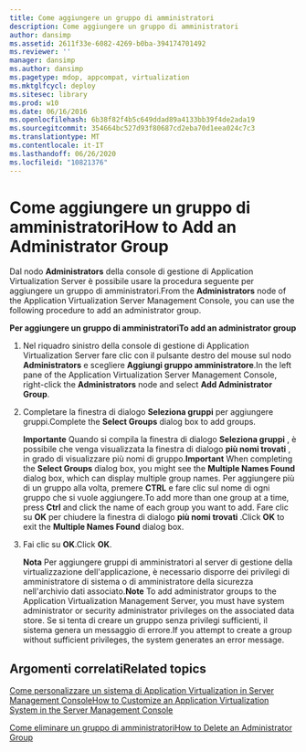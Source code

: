 ```yaml
---
title: Come aggiungere un gruppo di amministratori
description: Come aggiungere un gruppo di amministratori
author: dansimp
ms.assetid: 2611f33e-6082-4269-b0ba-394174701492
ms.reviewer: ''
manager: dansimp
ms.author: dansimp
ms.pagetype: mdop, appcompat, virtualization
ms.mktglfcycl: deploy
ms.sitesec: library
ms.prod: w10
ms.date: 06/16/2016
ms.openlocfilehash: 6b38f82f4b5c649ddad89a4133bb39f4de2ada19
ms.sourcegitcommit: 354664bc527d93f80687cd2eba70d1eea024c7c3
ms.translationtype: MT
ms.contentlocale: it-IT
ms.lasthandoff: 06/26/2020
ms.locfileid: "10821376"
---
```

# <span data-ttu-id="a0353-103">Come aggiungere un gruppo di amministratori</span><span class="sxs-lookup"><span data-stu-id="a0353-103">How to Add an Administrator Group</span></span>


<span data-ttu-id="a0353-104">Dal nodo **Administrators** della console di gestione di Application Virtualization Server è possibile usare la procedura seguente per aggiungere un gruppo di amministratori.</span><span class="sxs-lookup"><span data-stu-id="a0353-104">From the **Administrators** node of the Application Virtualization Server Management Console, you can use the following procedure to add an administrator group.</span></span>

**<span data-ttu-id="a0353-105">Per aggiungere un gruppo di amministratori</span><span class="sxs-lookup"><span data-stu-id="a0353-105">To add an administrator group</span></span>**

1.  <span data-ttu-id="a0353-106">Nel riquadro sinistro della console di gestione di Application Virtualization Server fare clic con il pulsante destro del mouse sul nodo **Administrators** e scegliere **Aggiungi gruppo amministratore**.</span><span class="sxs-lookup"><span data-stu-id="a0353-106">In the left pane of the Application Virtualization Server Management Console, right-click the **Administrators** node and select **Add Administrator Group**.</span></span>

2.  <span data-ttu-id="a0353-107">Completare la finestra di dialogo **Seleziona gruppi** per aggiungere gruppi.</span><span class="sxs-lookup"><span data-stu-id="a0353-107">Complete the **Select Groups** dialog box to add groups.</span></span>

    <span data-ttu-id="a0353-108">**Importante**  Quando si compila la finestra di dialogo **Seleziona gruppi** , è possibile che venga visualizzata la finestra di dialogo **più nomi trovati** , in grado di visualizzare più nomi di gruppo.</span><span class="sxs-lookup"><span data-stu-id="a0353-108">**Important** When completing the **Select Groups** dialog box, you might see the **Multiple Names Found** dialog box, which can display multiple group names.</span></span> <span data-ttu-id="a0353-109">Per aggiungere più di un gruppo alla volta, premere **CTRL** e fare clic sul nome di ogni gruppo che si vuole aggiungere.</span><span class="sxs-lookup"><span data-stu-id="a0353-109">To add more than one group at a time, press **Ctrl** and click the name of each group you want to add.</span></span> <span data-ttu-id="a0353-110">Fare clic su **OK** per chiudere la finestra di dialogo **più nomi trovati** .</span><span class="sxs-lookup"><span data-stu-id="a0353-110">Click **OK** to exit the **Multiple Names Found** dialog box.</span></span>

     

3.  <span data-ttu-id="a0353-111">Fai clic su **OK**.</span><span class="sxs-lookup"><span data-stu-id="a0353-111">Click **OK**.</span></span>

    <span data-ttu-id="a0353-112">**Nota**  Per aggiungere gruppi di amministratori al server di gestione della virtualizzazione dell'applicazione, è necessario disporre dei privilegi di amministratore di sistema o di amministratore della sicurezza nell'archivio dati associato.</span><span class="sxs-lookup"><span data-stu-id="a0353-112">**Note** To add administrator groups to the Application Virtualization Management Server, you must have system administrator or security administrator privileges on the associated data store.</span></span> <span data-ttu-id="a0353-113">Se si tenta di creare un gruppo senza privilegi sufficienti, il sistema genera un messaggio di errore.</span><span class="sxs-lookup"><span data-stu-id="a0353-113">If you attempt to create a group without sufficient privileges, the system generates an error message.</span></span>

     

## <span data-ttu-id="a0353-114">Argomenti correlati</span><span class="sxs-lookup"><span data-stu-id="a0353-114">Related topics</span></span>


[<span data-ttu-id="a0353-115">Come personalizzare un sistema di Application Virtualization in Server Management Console</span><span class="sxs-lookup"><span data-stu-id="a0353-115">How to Customize an Application Virtualization System in the Server Management Console</span></span>](how-to-customize-an-application-virtualization-system-in-the-server-management-console.md)

[<span data-ttu-id="a0353-116">Come eliminare un gruppo di amministratori</span><span class="sxs-lookup"><span data-stu-id="a0353-116">How to Delete an Administrator Group</span></span>](how-to-delete-an-administrator-group.md)

 

 





